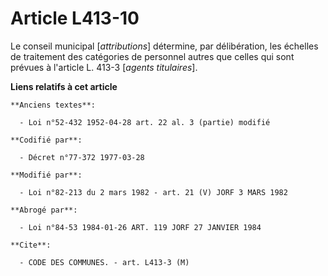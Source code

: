 # Article L413-10

Le conseil municipal [*attributions*] détermine, par délibération, les échelles de traitement des catégories de personnel
autres que celles qui sont prévues à l'article L. 413-3 [*agents titulaires*].

**Liens relatifs à cet article**

	**Anciens textes**:

	  - Loi n°52-432 1952-04-28 art. 22 al. 3 (partie) modifié

	**Codifié par**:

	  - Décret n°77-372 1977-03-28

	**Modifié par**:

	  - Loi n°82-213 du 2 mars 1982 - art. 21 (V) JORF 3 MARS 1982

	**Abrogé par**:

	  - Loi n°84-53 1984-01-26 ART. 119 JORF 27 JANVIER 1984

	**Cite**:

	  - CODE DES COMMUNES. - art. L413-3 (M)
